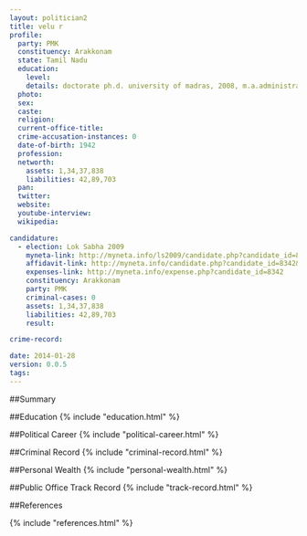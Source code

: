 ```yaml
---
layout: politician2
title: velu r
profile: 
  party: PMK
  constituency: Arakkonam
  state: Tamil Nadu
  education: 
    level: 
    details: doctorate ph.d. university of madras, 2008, m.a.administration, 1985, b.l 1980,m.sc. 1963, b.sc. 1960, university of madras
  photo: 
  sex: 
  caste: 
  religion: 
  current-office-title: 
  crime-accusation-instances: 0
  date-of-birth: 1942
  profession: 
  networth: 
    assets: 1,34,37,838
    liabilities: 42,89,703
  pan: 
  twitter: 
  website: 
  youtube-interview: 
  wikipedia: 

candidature: 
  - election: Lok Sabha 2009
    myneta-link: http://myneta.info/ls2009/candidate.php?candidate_id=8342
    affidavit-link: http://myneta.info/candidate.php?candidate_id=8342&scan=original
    expenses-link: http://myneta.info/expense.php?candidate_id=8342
    constituency: Arakkonam 
    party: PMK
    criminal-cases: 0
    assets: 1,34,37,838
    liabilities: 42,89,703
    result:  

crime-record: 

date: 2014-01-28
version: 0.0.5
tags: 
---
```

##Summary


##Education
{% include "education.html" %}


##Political Career
{% include "political-career.html" %}


##Criminal Record
{% include "criminal-record.html" %}


##Personal Wealth
{% include "personal-wealth.html" %}


##Public Office Track Record
{% include "track-record.html" %}


##References


{% include "references.html" %}